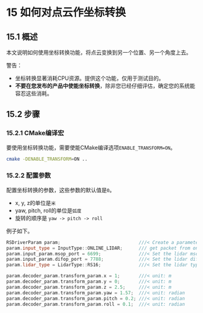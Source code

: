 # 15 **如何对点云作坐标转换**

## 15.1 概述

本文说明如何使用坐标转换功能，将点云变换到另一个位置、另一个角度上去。

警告：
+ 坐标转换显著消耗CPU资源。提供这个功能，仅用于测试目的。
+ **不要在您发布的产品中使能坐标转换**，除非您已经仔细评估，确定您的系统能容忍这些消耗。



## 15.2 步骤

### 15.2.1 CMake编译宏

要使用坐标转换功能，需要使能CMake编译选项```ENABLE_TRANSFORM=ON```。

```bash
cmake -DENABLE_TRANSFORM=ON ..
```

### 15.2.2 配置参数

配置坐标转换的参数，这些参数的默认值是`0`。
+ x, y, z的单位是`米`
+ yaw, pitch, roll的单位是`弧度`
+ 旋转的顺序是 `yaw -> pitch -> roll`

例子如下。

```c++
RSDriverParam param;                             ///< Create a parameter object
param.input_type = InputType::ONLINE_LIDAR;      /// get packet from online lidar
param.input_param.msop_port = 6699;              ///< Set the lidar msop port number, the default is 6699
param.input_param.difop_port = 7788;             ///< Set the lidar difop port number, the default is 7788
param.lidar_type = LidarType::RS16;              ///< Set the lidar type. Make sure this type is correct

param.decoder_param.transform_param.x = 1;	     ///< unit: m
param.decoder_param.transform_param.y = 0;	     ///< unit: m
param.decoder_param.transform_param.z = 2.5;	 ///< unit: m
param.decoder_param.transform_param.yaw = 1.57;  ///< unit: radian
param.decoder_param.transform_param.pitch = 0.2; ///< unit: radian
param.decoder_param.transform_param.roll = 0.1;  ///< unit: radian

```

